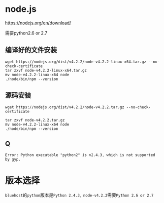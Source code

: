 # node.js

<https://nodejs.org/en/download/>

需要python2.6 or 2.7


## 编译好的文件安装

```shell
wget https://nodejs.org/dist/v4.2.2/node-v4.2.2-linux-x64.tar.gz --no-check-certificate
tar zxvf node-v4.2.2-linux-x64.tar.gz
mv node-v4.2.2-linux-x64 node
./node/bin/npm --version
```

## 源码安装

```shell
wget https://nodejs.org/dist/v4.2.2/node-v4.2.2.tar.gz --no-check-certificate

tar zxvf node-v4.2.2.tar.gz
mv node-v4.2.2-linux-x64 node
./node/bin/npm --version
```

## Q

```
Error: Python executable "python2" is v2.4.3, which is not supported by gyp.
```

# 版本选择

`bluehost`的`python`版本是`Python 2.4.3`,` node-v4.2.2`需要`Python 2.6 or 2.7`
